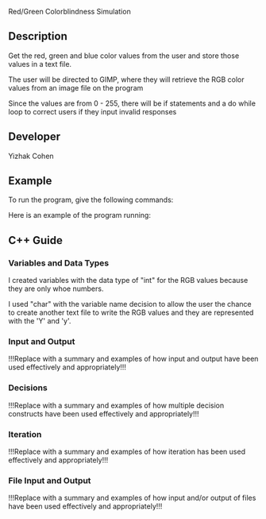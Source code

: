 Red/Green Colorblindness Simulation
## Description
Get the red, green and blue color values from the user and store those values in a text file. 

The user will be directed to GIMP, where they will retrieve the RGB color values from an image file on the program

Since the values are from 0 - 255, there will be if statements and a do while loop to correct users if they input invalid responses

## Developer
Yizhak Cohen

## Example

To run the program, give the following commands:



Here is an example of the program running:


## C++ Guide

### Variables and Data Types

I created variables with the data type of "int" for the RGB values because they are only whoe numbers. 

I used "char" with the variable name decision to allow the user the chance to create another text file to write the RGB values and they are represented with the 'Y' and 'y'.

### Input and Output

!!!Replace with a summary and examples of how input and output have been used effectively and appropriately!!!

### Decisions

!!!Replace with a summary and examples of how multiple decision constructs have been used effectively and appropriately!!!

### Iteration

!!!Replace with a summary and examples of how iteration has been used effectively and appropriately!!!

### File Input and Output

!!!Replace with a summary and examples of how input and/or output of files have been used effectively and appropriately!!!